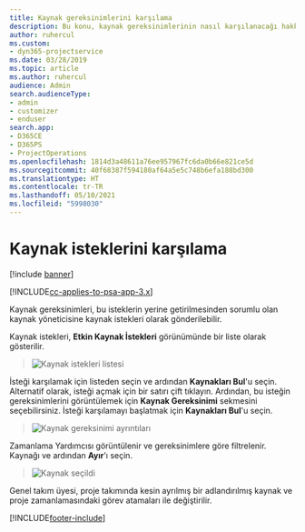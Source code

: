 ```yaml
---
title: Kaynak gereksinimlerini karşılama
description: Bu konu, kaynak gereksinimlerinin nasıl karşılanacağı hakkında bilgi sağlar.
author: ruhercul
ms.custom:
- dyn365-projectservice
ms.date: 03/28/2019
ms.topic: article
ms.author: ruhercul
audience: Admin
search.audienceType:
- admin
- customizer
- enduser
search.app:
- D365CE
- D365PS
- ProjectOperations
ms.openlocfilehash: 1814d3a48611a76ee957967fc6da0b66e821ce5d
ms.sourcegitcommit: 40f68387f594180af64a5e5c748b6efa188bd300
ms.translationtype: HT
ms.contentlocale: tr-TR
ms.lasthandoff: 05/10/2021
ms.locfileid: "5998030"
---
```

# <a name="fulfilling-resource-requests"></a>Kaynak isteklerini karşılama

[!include [banner](../includes/psa-now-project-operations.md)]

[!INCLUDE[cc-applies-to-psa-app-3.x](../includes/cc-applies-to-psa-app-3x.md)]

Kaynak gereksinimleri, bu isteklerin yerine getirilmesinden sorumlu olan kaynak yöneticisine kaynak istekleri olarak gönderilebilir.

Kaynak istekleri, **Etkin Kaynak İstekleri** görünümünde bir liste olarak gösterilir.

> ![Kaynak istekleri listesi](media/Resource-Management-image59.png)

İsteği karşılamak için listeden seçin ve ardından **Kaynakları Bul**'u seçin. Alternatif olarak, isteği açmak için bir satırı çift tıklayın. Ardından, bu isteğin gereksinimlerini görüntülemek için **Kaynak Gereksinimi** sekmesini seçebilirsiniz. İsteği karşılamayı başlatmak için **Kaynakları Bul**'u seçin.

> ![Kaynak gereksinimi ayrıntıları](media/Resource-Management-image60.png)

Zamanlama Yardımcısı görüntülenir ve gereksinimlere göre filtrelenir. Kaynağı ve ardından **Ayır**'ı seçin.

> ![Kaynak seçildi](media/Resource-Management-image61.png)

Genel takım üyesi, proje takımında kesin ayrılmış bir adlandırılmış kaynak ve proje zamanlamasındaki görev atamaları ile değiştirilir.


[!INCLUDE[footer-include](../includes/footer-banner.md)]